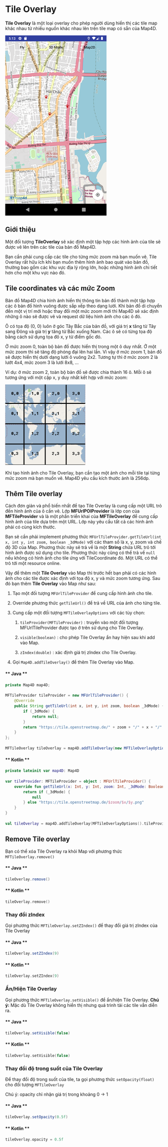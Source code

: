 # Tile Overlay

**Tile Overlay** là một loại overlay cho phép người dùng hiển thị các tile map khác nhau từ nhiều nguồn khác nhau lên trên
tile map có sẵn của Map4D.

![CocoaPods](../../resources/tileOverlay.png)

## Giới thiệu

Một đối tượng **TileOverlay** sẽ xác định một tập hợp các hình ảnh của tile sẽ được vẽ lên trên các tile của bản đồ Map4D.

Bạn cần phải cung cấp các tile cho từng mức zoom mà bạn muốn vẽ. Tile Overlay rất hữu ích khi bạn muốn thêm hình ảnh bao
quát vào bản đồ, thường bao gồm các khu vực địa lý rộng lớn, hoặc những hình ảnh chi tiết hơn cho một khu vực nào đó.

## Tile coordinates và các mức Zoom

Bản đồ Map4D chia hình ảnh hiển thị thông tin bản đồ thành một tập hợp các ô bản đồ hình vuông được sắp xếp theo dạng lưới.
Khi bản đồ di chuyển đến một vị trí mới hoặc thay đổi một mức zoom mới thì Map4D sẽ xác định những ô nào sẽ được vẽ và request
dữ liệu hình ảnh cho các ô đó.

Ô có tọa độ (0, 0) luôn ở góc Tây Bắc của bản đồ, với giá trị **x** tăng từ Tây sang Đông và giá trị **y** tăng từ Bắc xuống
Nam. Các ô sẽ có từng tọa độ bằng cách sử dụng tọa đô x, y từ điểm gốc đó.

Ở mức zoom 0, toàn bộ bản đồ được hiển thị trong một ô duy nhất. Ở một mức zoom thì sẽ tăng độ phóng đại lên hai lần. Vì vậy
ở mức zoom 1, bản đồ sẽ được hiển thị dưới dạng lưới ô vuông 2x2. Tương tự thì ở mức zoom 2 là lướt 4x4, mức zoom 3 là lưới
8x8, ...

Ví dụ: ở mức zoom 2, toàn bộ bản đồ sẽ được chia thành 16 ô. Mỗi ô sẽ tương ứng với một cặp x, y duy nhất kết hợp với mức
zoom:

![CocoaPods](../../resources/tileCoordinates.png)

Khi tạo hình ảnh cho Tile Overlay, bạn cần tạo một ảnh cho mỗi tile tại từng mức zoom mà bạn muốn vẽ. Map4D yêu cầu kích
thước ảnh là 256dp.

## Thêm Tile overlay

Cách đơn giản và phổ biến nhất để tạo Tile Overlay là cung cấp một URL trỏ đến hình ảnh của ô cần vẽ. Lớp **MFUrlPOIProvider**
là lớp con của **MFTileProvider** và là một phần triển khai của **MFTileOverlay** để cung cấp hình ảnh của tile dựa trên
một URL. Lớp này yêu cầu tất cả các hình ảnh phải có cùng kích thước.

Bạn sẽ cần phải implement phương thức `MFUrlTileProvider.getTileUrl(int x, int y, int zoom, boolean _3dMode)` với các tham
số là x, y, zoom và chế độ 3D của Map. Phương thức này sẽ trả về là một **String** chứa URL trỏ tới hình ảnh được sử dụng cho tile.
Phương thức này cũng có thể trả về `null` nếu không có hình ảnh cho tile ứng với TileCoordinate đó. Một URL có thể trỏ tới
một resource online.

Vậy để thêm một **Tile Overlay** vào Map thì trước hết bạn phải có các hình ảnh cho các tile được xác định với tọa độ x, y và mức
zoom tương ứng. Sau đó bạn thêm **Tile Overlay** vào Map như sau:

1. Tạo một đối tượng `MFUrlTileProvider` để cung cấp hình ảnh cho tile.
2. Override phương thức `getTileUrl()` để trả về URL của ảnh cho từng tile.
3. Cung cấp một đối tượng `MFTileOverlayOptions` với các tùy chọn:

    1. `tileProvider(MFTileProvider)` : truyền vào một đối tượng MFUrlTileProvider được tạo ở trên sử dụng cho Tile Overlay.

    2. `visible(boolean)` : cho phép Tile Overlay ẩn hay hiện sau khi add vào Map.

    3. `zIndex(double)` : xác định giá trị zIndex cho Tile Overlay.

4. Gọi `Map4D.addTileOverlay()` để thêm Tile Overlay vào Map.

<!-- tabs:start -->
#### ** Java **

```java
private Map4D map4D;

MFTileProvider tileProvider = new MFUrlTileProvider() {
    @Override
    public String getTileUrl(int x, int y, int zoom, boolean _3dMode) {
        if (_3dMode) {
            return null;
        }
        return "https://tile.openstreetmap.de/" + zoom + "/" + x + "/" + y + ".png";
    }
};

MFTileOverlay tileOverlay = map4D.addTileOverlay(new MFTileOverlayOptions().tileProvider(tileProvider));
```

#### ** Kotlin **

```kotlin
private lateinit var map4D: Map4D

var tileProvider: MFTileProvider = object : MFUrlTileProvider() {
    override fun getTileUrl(x: Int, y: Int, zoom: Int, _3dMode: Boolean): String? {
        return if (_3dMode) {
            null
        } else "https://tile.openstreetmap.de/$zoom/$x/$y.png"
    }
}

val tileOverlay = map4D.addTileOverlay(MFTileOverlayOptions().tileProvider(tileProvider))
```
<!-- tabs:end -->

## Remove Tile overlay

Bạn có thể xóa Tile Overlay ra khỏi Map với phương thức `MFTileOverlay.remove()`

<!-- tabs:start -->
#### ** Java **

```java
tileOverlay.remove()
```

#### ** Kotlin **

```kotlin
tileOverlay.remove()
```
<!-- tabs:end -->

### Thay đổi zIndex

Gọi phương thức `MFTileOverlay.setZIndex()` để thay đổi giá trị zIndex của Tile Overlay

<!-- tabs:start -->
#### ** Java **

```java
tileOverlay.setZIndex(9)
```

#### ** Kotlin **

```kotlin
tileOverlay.setZIndex(9)
```
<!-- tabs:end -->

### Ẩn/Hiện Tile Overlay

Gọi phương thức `MFTileOverlay.setVisible()` để ẩn/hiện Tile Overlay.
**Chú ý:** Mặc dù Tile Overlay không hiển thị nhưng quá trình tải các tile vẫn diễn ra.

<!-- tabs:start -->
#### ** Java **

```java
tileOverlay.setVisible(false)
```

#### ** Kotlin **

```kotlin
tileOverlay.setVisible(false)
```
<!-- tabs:end -->

### Thay đổi độ trong suốt của Tile Overlay

Để thay đổi độ trong suốt của tile, ta gọi phương thức `setOpacity(float)` cho đối tượng `MFTileOverlay`

Chú ý: opacity chỉ nhận giá trị trong khoảng 0 -> 1

<!-- tabs:start -->
#### ** Java **

```java
tileOverlay.setOpacity(0.5f)
```

#### ** Kotlin **

```kotlin
tileOverlay.opacity = 0.5f
```
<!-- tabs:end -->
